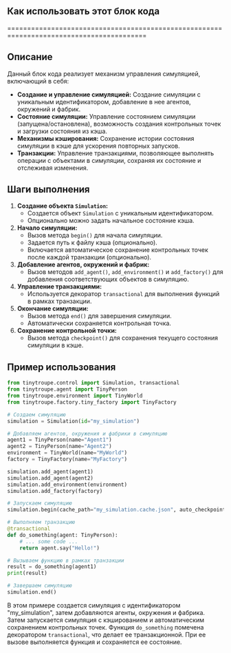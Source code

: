 ## Как использовать этот блок кода
=========================================================================================

Описание
-------------------------
Данный блок кода реализует механизм управления симуляцией, включающий в себя:

- **Создание и управление симуляцией:** Создание симуляции с уникальным идентификатором, добавление в нее агентов, окружений и фабрик.
- **Состояние симуляции:** Управление состоянием симуляции (запущена/остановлена), возможность создания контрольных точек и загрузки состояния из кэша.
- **Механизмы кэширования:** Сохранение истории состояния симуляции в кэше для ускорения повторных запусков. 
- **Транзакции:** Управление транзакциями, позволяющее выполнять операции с объектами в симуляции, сохраняя их состояние и отслеживая изменения.

Шаги выполнения
-------------------------
1. **Создание объекта `Simulation`:**
    - Создается объект `Simulation` с уникальным идентификатором.
    - Опционально можно задать начальное состояние кэша.
2. **Начало симуляции:**
    - Вызов метода `begin()` для начала симуляции.
    - Задается путь к файлу кэша (опционально).
    - Включается автоматическое сохранение контрольных точек после каждой транзакции (опционально).
3. **Добавление агентов, окружений и фабрик:**
    - Вызов методов `add_agent()`, `add_environment()` и `add_factory()` для добавления соответствующих объектов в симуляцию.
4. **Управление транзакциями:**
    - Используется декоратор `transactional` для выполнения функций в рамках транзакции. 
5. **Окончание симуляции:**
    - Вызов метода `end()` для завершения симуляции.
    - Автоматически сохраняется контрольная точка.
6. **Сохранение контрольной точки:**
    - Вызов метода `checkpoint()` для сохранения текущего состояния симуляции в кэше.

Пример использования
-------------------------

```python
from tinytroupe.control import Simulation, transactional
from tinytroupe.agent import TinyPerson
from tinytroupe.environment import TinyWorld
from tinytroupe.factory.tiny_factory import TinyFactory

# Создаем симуляцию
simulation = Simulation(id="my_simulation")

# Добавляем агентов, окружения и фабрики в симуляцию
agent1 = TinyPerson(name="Agent1")
agent2 = TinyPerson(name="Agent2")
environment = TinyWorld(name="MyWorld")
factory = TinyFactory(name="MyFactory")

simulation.add_agent(agent1)
simulation.add_agent(agent2)
simulation.add_environment(environment)
simulation.add_factory(factory)

# Запускаем симуляцию
simulation.begin(cache_path="my_simulation.cache.json", auto_checkpoint=True)

# Выполняем транзакцию
@transactional
def do_something(agent: TinyPerson):
    # ... some code ... 
    return agent.say("Hello!")

# Вызываем функцию в рамках транзакции
result = do_something(agent1)
print(result)

# Завершаем симуляцию
simulation.end()
```

В этом примере создается симуляция с идентификатором "my_simulation", затем добавляются агенты, окружения и фабрика. Затем запускается симуляция с кэшированием и автоматическим сохранением контрольных точек. Функция `do_something` помечена декоратором `transactional`, что делает ее транзакционной. При ее вызове выполняется функция и сохраняется ее состояние.